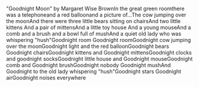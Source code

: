 "Goodnight Moon" by Margaret Wise BrownIn the great green roomthere was a telephoneand a red balloonand a picture of...The cow jumping over the moonAnd there were three little bears sitting on chairsAnd two little kittens And a pair of mittensAnd a little toy house And a young mouseAnd a comb and a brush and a bowl full of mushAnd a quiet old lady who was whispering "hush"Goodnight room Goodnight roomGoodnight cow jumping over the moonGoodnight light and the red balloonGoodnight bears Goodnight chairsGoodnight kittens and Goodnight mittensGoodnight clocks and goodnight socksGoodnight little house and Goodnight mouseGoodnight comb and Goodnight brushGoodnight nobody Goodnight mushAnd Goodnight to the old lady whispering "hush"Goodnight stars Goodnight airGoodnight noises everywhere